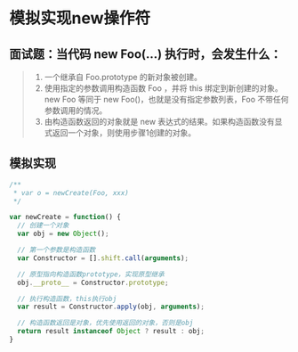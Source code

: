# 模拟实现new操作符

## 面试题：当代码 new Foo(...) 执行时，会发生什么：

> 1. 一个继承自 Foo.prototype 的新对象被创建。
> 2. 使用指定的参数调用构造函数 Foo ，并将 this 绑定到新创建的对象。new Foo 等同于 new Foo()，也就是没有指定参数列表，Foo 不带任何参数调用的情况。
> 3. 由构造函数返回的对象就是 new 表达式的结果。如果构造函数没有显式返回一个对象，则使用步骤1创建的对象。


## 模拟实现

```javascript
/**
 * var o = newCreate(Foo, xxx)
 */

var newCreate = function() {
  // 创建一个对象
  var obj = new Object();

  // 第一个参数是构造函数
  var Constructor = [].shift.call(arguments);

  // 原型指向构造函数prototype，实现原型继承
  obj.__proto__ = Constructor.prototype;

  // 执行构造函数，this执行obj
  var result = Constructor.apply(obj, arguments);

  // 构造函数返回是对象，优先使用返回的对象，否则是obj
  return result instanceof Object ? result : obj;
}

```
